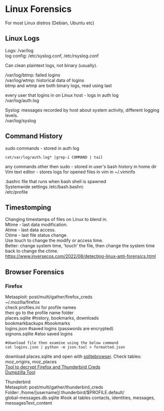 # Linux Forensics    
For most Linux distros (Debian, Ubuntu etc)    
## Linux Logs
Logs: /var/log     
log config: /etc/syslog.conf, /etc/rsyslog.conf     

Can clean plaintext logs, not binary (usually).          

/var/log/btmp: failed logins    
/var/log/wtmp: historical data of logins    
btmp and wtmp are both binary logs, read using last    

every user that logins in on Linux host - logs in auth log    
/var/log/auth.log    

Syslog: messages recorded by host about system activity, different logging levels.    
/var/log/syslog   

## Command History    
sudo commands - stored in auth log     

    cat/var/log/auth.log* |grep-i COMMAND | tail   

any commands other then sudo - stored in user's bash history in home dir      
Vim text editor - stores logs for opened files in vim in ~/.viminfo      

.bashrc file that runs when bash shell is spawned     
Systemwide settings
/etc/bash.bashrc     
/etc/profile    

## Timestomping     
Changing timestamps of files on Linux to blend in.    
Mtime - last data modification.    
Atime - last data access.   
Ctime - last file status change.     
Use touch to change the modify or access time.     
Better: change system time, 'touch' the file, then change the system time back to change the ctime.    
https://www.inversecos.com/2022/08/detecting-linux-anti-forensics.html     

## Browser Forensics   
### Firefox   
Metasploit: post/multi/gather/firefox_creds    
~/.mozilla/firefox   
check profiles.ini for profile names   
then go to the profile name folder   
places.sqlite      #history, bookmarks, downloads   
bookmarkbackups     #bookmarks   
logins.json         #saved logins (passwords are encrypted)      
signons.sqlite      #also saved logins    

    #download file then examine using the below command   
    cat logins.json | python -m json.tool > formatted.json  
download places.sqlite and open with [sqlitebrowser](https://www.kali.org/tools/sqlitebrowser/). Check tables: moz_origins, moz_places    
[Tool to decrypt Firefox and Thunderbird Creds](https://github.com/unode/firefox_decrypt)   
[Dumpzilla Tool](https://github.com/Busindre/dumpzilla)     

Thunderbird     
Metasploit: post/multi/gather/thunderbird_creds    
Folder: /home/[username]/.thunderbird/$PROFILE.default/    
global-messages.db.sqlite    #look at tables contacts, identities, messages, messagesText_content    
